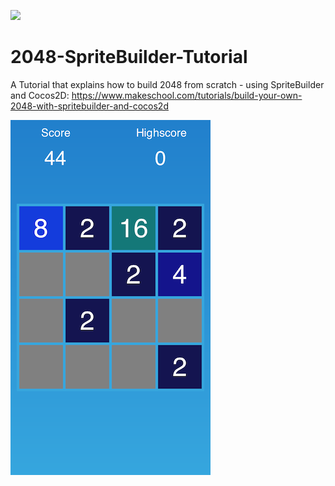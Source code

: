 ![](https://travis-ci.org/MakeSchool/2048-SpriteBuilder-Tutorial.svg?branch=master)

2048-SpriteBuilder-Tutorial
===========================
A Tutorial that explains how to build 2048 from scratch - using SpriteBuilder and Cocos2D: https://www.makeschool.com/tutorials/build-your-own-2048-with-spritebuilder-and-cocos2d

![image](2048.png)
